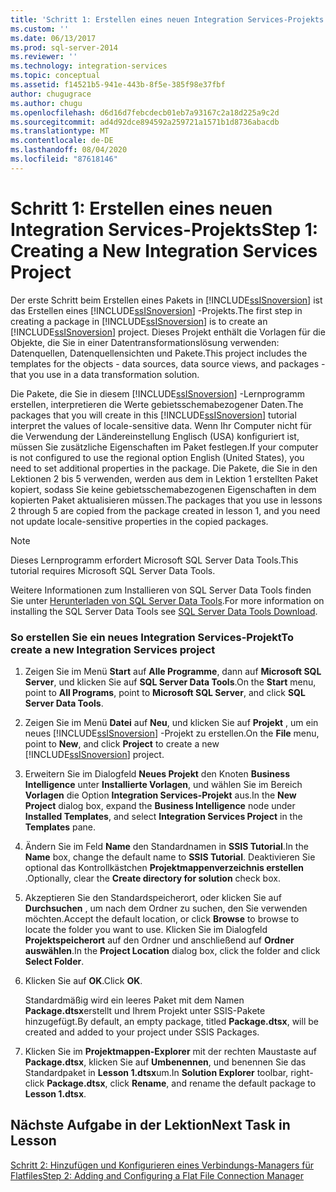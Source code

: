 ```yaml
---
title: 'Schritt 1: Erstellen eines neuen Integration Services-Projekts | Microsoft-Dokumentation'
ms.custom: ''
ms.date: 06/13/2017
ms.prod: sql-server-2014
ms.reviewer: ''
ms.technology: integration-services
ms.topic: conceptual
ms.assetid: f14521b5-941e-443b-8f5e-385f98e37fbf
author: chugugrace
ms.author: chugu
ms.openlocfilehash: d6d16d7febcdecb01eb7a93167c2a18d225a9c2d
ms.sourcegitcommit: ad4d92dce894592a259721a1571b1d8736abacdb
ms.translationtype: MT
ms.contentlocale: de-DE
ms.lasthandoff: 08/04/2020
ms.locfileid: "87618146"
---
```

# <a name="step-1-creating-a-new-integration-services-project"></a><span data-ttu-id="ddeec-102">Schritt 1: Erstellen eines neuen Integration Services-Projekts</span><span class="sxs-lookup"><span data-stu-id="ddeec-102">Step 1: Creating a New Integration Services Project</span></span>
  <span data-ttu-id="ddeec-103">Der erste Schritt beim Erstellen eines Pakets in [!INCLUDE[ssISnoversion](../includes/ssisnoversion-md.md)] ist das Erstellen eines [!INCLUDE[ssISnoversion](../includes/ssisnoversion-md.md)] -Projekts.</span><span class="sxs-lookup"><span data-stu-id="ddeec-103">The first step in creating a package in [!INCLUDE[ssISnoversion](../includes/ssisnoversion-md.md)] is to create an [!INCLUDE[ssISnoversion](../includes/ssisnoversion-md.md)] project.</span></span> <span data-ttu-id="ddeec-104">Dieses Projekt enthält die Vorlagen für die Objekte, die Sie in einer Datentransformationslösung verwenden: Datenquellen, Datenquellensichten und Pakete.</span><span class="sxs-lookup"><span data-stu-id="ddeec-104">This project includes the templates for the objects - data sources, data source views, and packages - that you use in a data transformation solution.</span></span>  
  
 <span data-ttu-id="ddeec-105">Die Pakete, die Sie in diesem [!INCLUDE[ssISnoversion](../includes/ssisnoversion-md.md)] -Lernprogramm erstellen, interpretieren die Werte gebietsschemabezogener Daten.</span><span class="sxs-lookup"><span data-stu-id="ddeec-105">The packages that you will create in this [!INCLUDE[ssISnoversion](../includes/ssisnoversion-md.md)] tutorial interpret the values of locale-sensitive data.</span></span> <span data-ttu-id="ddeec-106">Wenn Ihr Computer nicht für die Verwendung der Ländereinstellung Englisch (USA) konfiguriert ist, müssen Sie zusätzliche Eigenschaften im Paket festlegen.</span><span class="sxs-lookup"><span data-stu-id="ddeec-106">If your computer is not configured to use the regional option English (United States), you need to set additional properties in the package.</span></span> <span data-ttu-id="ddeec-107">Die Pakete, die Sie in den Lektionen 2 bis 5 verwenden, werden aus dem in Lektion 1 erstellten Paket kopiert, sodass Sie keine gebietsschemabezogenen Eigenschaften in dem kopierten Paket aktualisieren müssen.</span><span class="sxs-lookup"><span data-stu-id="ddeec-107">The packages that you use in lessons 2 through 5 are copied from the package created in lesson 1, and you need not update locale-sensitive properties in the copied packages.</span></span>  
  
> [!NOTE]  
>  <span data-ttu-id="ddeec-108">Dieses Lernprogramm erfordert Microsoft SQL Server Data Tools.</span><span class="sxs-lookup"><span data-stu-id="ddeec-108">This tutorial requires Microsoft SQL Server Data Tools.</span></span>  
>   
>  <span data-ttu-id="ddeec-109">Weitere Informationen zum Installieren von SQL Server Data Tools finden Sie unter [Herunterladen von SQL Server Data Tools](https://msdn.microsoft.com/data/hh297027).</span><span class="sxs-lookup"><span data-stu-id="ddeec-109">For more information on installing the SQL Server Data Tools see [SQL Server Data Tools Download](https://msdn.microsoft.com/data/hh297027).</span></span>  
  
### <a name="to-create-a-new-integration-services-project"></a><span data-ttu-id="ddeec-110">So erstellen Sie ein neues Integration Services-Projekt</span><span class="sxs-lookup"><span data-stu-id="ddeec-110">To create a new Integration Services project</span></span>  
  
1.  <span data-ttu-id="ddeec-111">Zeigen Sie im Menü **Start** auf **Alle Programme**, dann auf **Microsoft SQL Server**, und klicken Sie auf **SQL Server Data Tools**.</span><span class="sxs-lookup"><span data-stu-id="ddeec-111">On the **Start** menu, point to **All Programs**, point to **Microsoft SQL Server**, and click **SQL Server Data Tools**.</span></span>  
  
2.  <span data-ttu-id="ddeec-112">Zeigen Sie im Menü **Datei** auf **Neu**, und klicken Sie auf **Projekt** , um ein neues [!INCLUDE[ssISnoversion](../includes/ssisnoversion-md.md)] -Projekt zu erstellen.</span><span class="sxs-lookup"><span data-stu-id="ddeec-112">On the **File** menu, point to **New**, and click **Project** to create a new [!INCLUDE[ssISnoversion](../includes/ssisnoversion-md.md)] project.</span></span>  
  
3.  <span data-ttu-id="ddeec-113">Erweitern Sie im Dialogfeld **Neues Projekt** den Knoten **Business Intelligence** unter **Installierte Vorlagen**, und wählen Sie im Bereich **Vorlagen** die Option **Integration Services-Projekt** aus.</span><span class="sxs-lookup"><span data-stu-id="ddeec-113">In the **New Project** dialog box, expand the **Business Intelligence** node under **Installed Templates**, and select **Integration Services Project** in the **Templates** pane.</span></span>  
  
4.  <span data-ttu-id="ddeec-114">Ändern Sie im Feld **Name** den Standardnamen in **SSIS Tutorial**.</span><span class="sxs-lookup"><span data-stu-id="ddeec-114">In the **Name** box, change the default name to **SSIS Tutorial**.</span></span> <span data-ttu-id="ddeec-115">Deaktivieren Sie optional das Kontrollkästchen **Projektmappenverzeichnis erstellen** .</span><span class="sxs-lookup"><span data-stu-id="ddeec-115">Optionally, clear the **Create directory for solution** check box.</span></span>  
  
5.  <span data-ttu-id="ddeec-116">Akzeptieren Sie den Standardspeicherort, oder klicken Sie auf **Durchsuchen** , um nach dem Ordner zu suchen, den Sie verwenden möchten.</span><span class="sxs-lookup"><span data-stu-id="ddeec-116">Accept the default location, or click **Browse** to browse to locate the folder you want to use.</span></span> <span data-ttu-id="ddeec-117">Klicken Sie im Dialogfeld **Projektspeicherort** auf den Ordner und anschließend auf **Ordner auswählen**.</span><span class="sxs-lookup"><span data-stu-id="ddeec-117">In the **Project Location** dialog box, click the folder and click **Select Folder**.</span></span>  
  
6.  <span data-ttu-id="ddeec-118">Klicken Sie auf **OK**.</span><span class="sxs-lookup"><span data-stu-id="ddeec-118">Click **OK**.</span></span>  
  
     <span data-ttu-id="ddeec-119">Standardmäßig wird ein leeres Paket mit dem Namen **Package.dtsx**erstellt und Ihrem Projekt unter SSIS-Pakete hinzugefügt.</span><span class="sxs-lookup"><span data-stu-id="ddeec-119">By default, an empty package, titled **Package.dtsx**, will be created and added to your project under SSIS Packages.</span></span>  
  
7.  <span data-ttu-id="ddeec-120">Klicken Sie im **Projektmappen-Explorer** mit der rechten Maustaste auf **Package.dtsx**, klicken Sie auf **Umbenennen**, und benennen Sie das Standardpaket in **Lesson 1.dtsx**um.</span><span class="sxs-lookup"><span data-stu-id="ddeec-120">In **Solution Explorer** toolbar, right-click **Package.dtsx**, click **Rename**, and rename the default package to **Lesson 1.dtsx**.</span></span>  
  
## <a name="next-task-in-lesson"></a><span data-ttu-id="ddeec-121">Nächste Aufgabe in der Lektion</span><span class="sxs-lookup"><span data-stu-id="ddeec-121">Next Task in Lesson</span></span>  
 [<span data-ttu-id="ddeec-122">Schritt 2: Hinzufügen und Konfigurieren eines Verbindungs-Managers für Flatfiles</span><span class="sxs-lookup"><span data-stu-id="ddeec-122">Step 2: Adding and Configuring a Flat File Connection Manager</span></span>](lesson-1-2-adding-and-configuring-a-flat-file-connection-manager.md)  
  
  
